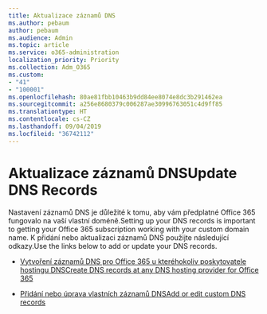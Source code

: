 ```yaml
---
title: Aktualizace záznamů DNS
ms.author: pebaum
author: pebaum
ms.audience: Admin
ms.topic: article
ms.service: o365-administration
localization_priority: Priority
ms.collection: Adm_O365
ms.custom:
- "41"
- "100001"
ms.openlocfilehash: 80ae81fbb10463b9dd84ee8074e8dc3b291462ea
ms.sourcegitcommit: a256e8680379c006287ae30996763051c4d9ff85
ms.translationtype: HT
ms.contentlocale: cs-CZ
ms.lasthandoff: 09/04/2019
ms.locfileid: "36742112"
---
```

# <a name="update-dns-records"></a><span data-ttu-id="e0fcf-102">Aktualizace záznamů DNS</span><span class="sxs-lookup"><span data-stu-id="e0fcf-102">Update DNS Records</span></span>

<span data-ttu-id="e0fcf-103">Nastavení záznamů DNS je důležité k tomu, aby vám předplatné Office 365 fungovalo na vaší vlastní doméně.</span><span class="sxs-lookup"><span data-stu-id="e0fcf-103">Setting up your DNS records is important to getting your Office 365 subscription working with your custom domain name.</span></span> <span data-ttu-id="e0fcf-104">K přidání nebo aktualizaci záznamů DNS použijte následující odkazy.</span><span class="sxs-lookup"><span data-stu-id="e0fcf-104">Use the links below to add or update your DNS records.</span></span>
  
- [<span data-ttu-id="e0fcf-105">Vytvoření záznamů DNS pro Office 365 u kteréhokoliv poskytovatele hostingu DNS</span><span class="sxs-lookup"><span data-stu-id="e0fcf-105">Create DNS records at any DNS hosting provider for Office 365</span></span>](https://docs.microsoft.com/office365/admin/get-help-with-domains/create-dns-records-at-any-dns-hosting-provider)

- [<span data-ttu-id="e0fcf-106">Přidání nebo úprava vlastních záznamů DNS</span><span class="sxs-lookup"><span data-stu-id="e0fcf-106">Add or edit custom DNS records</span></span>](https://docs.microsoft.com/office365/admin/dns/add-or-edit-custom-dns-records)
